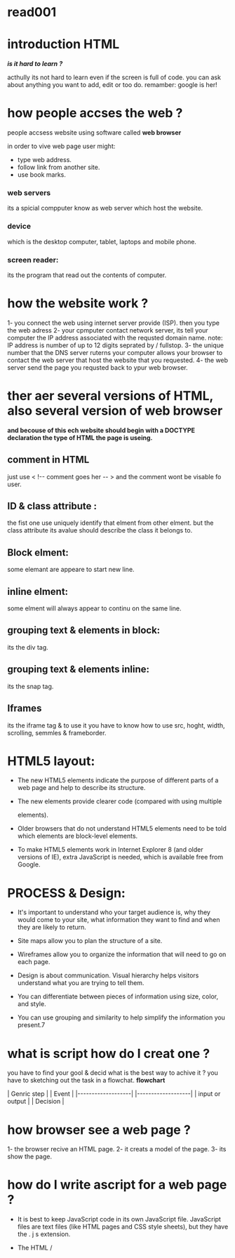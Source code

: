 # read001

# introduction HTML

***is it hard to learn ?***

acthully its not hard to learn even if the screen is full of code. 
you can ask about anything you want to add, edit or too do.
remamber: google is her!

# how people accses the web ?

people accsess website using software called **web browser**

 in order to vive web page user might:
* type web address.
* follow link from another site.
* use book marks. 

### web servers 
its a spicial compputer know as web server which host the website.

### device 
which is the desktop computer, tablet, laptops and mobile phone.

### screen reader:
its the program that read out the contents of computer.


# how the website work ?

1- you connect the web using internet server provide (ISP). then you type the web adress
2- your cpmputer contact network server, its tell your computer the IP address associated 
with the requsted domain name.
note: IP address is number of up to 12 digits seprated by / fullstop.
3- the unique number that the DNS server ruterns your computer allows your browser to contact
the web server that host the website that you requested.
4- the web server send the page you requsted back to ypur web browser.

# ther aer several versions of HTML, also several version of web browser

**and becouse of this ech website should begin with a DOCTYPE declaration the type of HTML the page is useing.**

## comment in HTML
 just use < !-- comment goes her -- > and the comment wont be visable fo user.

## ID & class attribute :
the fist one use uniquely identify that elment from other elment.
but the class attribute its avalue should describe the class it belongs to.

## Block elment:
some elemant are appeare to start new line.

## inline elment:
some elment will always appear to continu on the same line.

## grouping text & elements in block:
its the div tag.

## grouping text & elements inline:
its the snap tag.

## Iframes 
its the iframe tag & to use it you have to know how to use src, hoght, width, scrolling, semmles & frameborder.

# HTML5 layout:

* The new HTML5 elements indicate the purpose of
different parts of a web page and help to describe
its structure.

* The new elements provide clearer code (compared
with using multiple <div> elements).

* Older browsers that do not understand HTML5
elements need to be told which elements are
block-level elements.

* To make HTML5 elements work in Internet Explorer 8
(and older versions of IE), extra JavaScript is needed,
which is available free from Google. 

# PROCESS & Design:

* It's important to understand who your target audience
is, why they would come to your site, what information
they want to find and when they are likely to return.

* Site maps allow you to plan the structure of a site.

* Wireframes allow you to organize the information that
will need to go on each page.

* Design is about communication. Visual hierarchy helps
visitors understand what you are trying to tell them.

* You can differentiate between pieces of information
using size, color, and style.

* You can use grouping and similarity to help simplify
the information you present.7


# what is script how do I creat one ?

you have to find your gool & decid what is the best way to achive it ?
you have to sketching out the task in a flowchat.
**flowchart**

| Genric step       | | Event             | 
|-------------------| |-------------------|
| input or output   | | Decision          | 

# how browser see a web page ?
1- the browser recive an HTML page. 
2- it creats a model of the page. 
3- its show the page.

# how do I write ascript for a web page ?

* It is best to keep JavaScript code in its own JavaScript
file. JavaScript files are text files (like HTML pages and
CSS style sheets), but they have the . j s extension.

* The HTML /<script>/ element is used in HTML pages
to tell the browser to load the JavaScript file (rather like
the /<link>/ element can be used to load a CSS file).

* If you view the source code of the page in the browser,
the JavaScript will not have changed the HTML,
because the script works with the model of the web
page that the browser has created. 

![Image of javass](javas.png)

